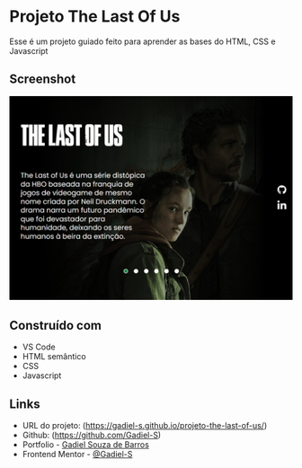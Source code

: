 # Projeto The Last Of Us

Esse é um projeto guiado feito para aprender as bases do HTML, CSS e Javascript

## Screenshot

![](./src/imagens/capa-projeto-the-last-of-us.jpeg)

## Construído com

- VS Code
- HTML semântico
- CSS
- Javascript

## Links

- URL do projeto: (https://gadiel-s.github.io/projeto-the-last-of-us/)
- Github: (https://github.com/Gadiel-S)
- Portfolio - [Gadiel Souza de Barros](https://gadiel-s.github.io/meu-portfolio/)
- Frontend Mentor - [@Gadiel-S](https://www.frontendmentor.io/profile/Gadiel-S)

